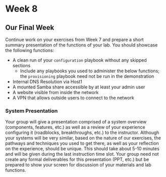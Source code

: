 # Week 8

## Our Final Week

Continue work on your exercises from Week 7 and prepare a short summary presentation
of the functions of your lab. You should showcase the following functions:

- A clean run of your `configuration` playbook without any skipped sections
  - Include any playbooks you used to administer the below functions; the `provisioning`
    playbook need not be run in the demonstration
- Internal DNS Resolution via Host1
- A mounted Samba share accessible by at least your admin user
- A website visible from inside the network
- A VPN that allows outside users to connect to the network

### System Presentation

Your group will give a presentation comprised of a system overview (components, features,
etc.) as well as a review of your experience configuring it (roadblocks, breakthroughs,
etc.) to the instructor. Although your systems will be very similar, based on the
nature of our exercises, the pathways and techniques you used to get there,
as well as your reflection on the experience, should be unique. This should take
about 5-10 minutes and will be given during the last instruction time slot. Your
group need not create any formal deliverables for this presentation (PPT, etc.)
but be prepared to show your screen for discussion of your materials and lab functions.
